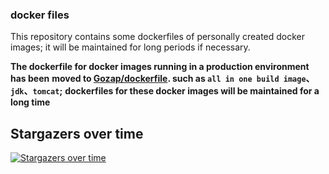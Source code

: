 ### docker files

This repository contains some dockerfiles of personally created docker images;
it will be maintained for long periods if necessary.

**The dockerfile for docker images running in a production environment has been**
**moved to [Gozap/dockerfile](https://github.com/Gozap/dockerfile). such as `all in one build image`、`jdk`、`tomcat`;**
**dockerfiles for these docker images will be maintained for a long time**

## Stargazers over time

[![Stargazers over time](https://starcharts.herokuapp.com/mritd/dockerfile.svg)](https://starcharts.herokuapp.com/mritd/dockerfile)
